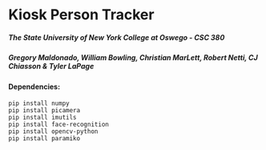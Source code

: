 # Kiosk Person Tracker

##### The State University of New York College at Oswego - CSC 380
##### Gregory Maldonado, William Bowling, Christian MarLett, Robert Netti, CJ Chiasson & Tyler LaPage

#### Dependencies:
```console
pip install numpy
pip install picamera
pip install imutils
pip install face-recognition
pip install opencv-python
pip install paramiko
```

